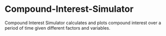 # Compound-Interest-Simulator
Compound Interest Simulator calculates and plots compound interest over a period of time given different factors and variables.
